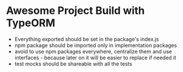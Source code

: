 # Awesome Project Build with TypeORM

* Everything exported should be set in the package's index.js
* npm package should be imported only in implementation packages
* avoid to use npm packages everywhere, centralize them and use interfaces - because later on it will be easier to replace if needed it
* test mocks should be shareable with all the tests